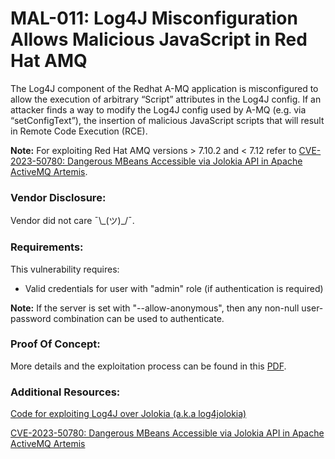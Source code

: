 # MAL-011: Log4J Misconfiguration Allows Malicious JavaScript in Red Hat AMQ

The Log4J component of the Redhat A-MQ application is misconfigured to allow the execution of arbitrary “Script” attributes in the Log4J config. If an attacker finds a way to modify the Log4J config used by A-MQ (e.g. via “setConfigText”), the insertion of malicious JavaScript scripts that will result in Remote Code Execution (RCE).

**Note:** For exploiting Red Hat AMQ versions > 7.10.2 and < 7.12 refer to [CVE-2023-50780: Dangerous MBeans Accessible via Jolokia API in Apache ActiveMQ Artemis](https://github.com/mbadanoiu/CVE-2023-50780).

### Vendor Disclosure:

Vendor did not care ¯\\\_(ツ)\_/¯.

### Requirements:

This vulnerability requires:
<br/>
- Valid credentials for user with "admin" role (if authentication is required)

**Note:** If the server is set with "--allow-anonymous", then any non-null user-password combination can be used to authenticate.

### Proof Of Concept:

More details and the exploitation process can be found in this [PDF](https://github.com/mbadanoiu/MAL-011/blob/main/Redhat%20A-MQ%20-%20MAL-011.pdf).

### Additional Resources:

[Code for exploiting Log4J over Jolokia (a.k.a log4jolokia)](https://github.com/mbadanoiu/log4jolokia)

[CVE-2023-50780: Dangerous MBeans Accessible via Jolokia API in Apache ActiveMQ Artemis](https://github.com/mbadanoiu/CVE-2023-50780)

